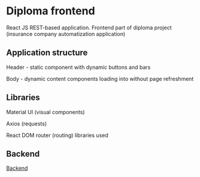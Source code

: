 # Diploma frontend

React JS REST-based application. Frontend part of diploma project (insurance company automatization application)

## Application structure

Header - static component with dynamic buttons and bars

Body - dynamic content components loading into without page refreshment

## Libraries

Material UI (visual components)

Axios (requests)

React DOM router (routing) libraries used

## Backend

[Backend](https://github.com/jonarizzz/Diploma-backend.git)